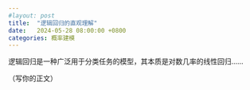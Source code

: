 ```yaml
---
#layout: post
title:  "逻辑回归的直观理解"
date:   2024-05-28 08:00:00 +0800
categories: 概率建模
---
```


逻辑回归是一种广泛用于分类任务的模型，其本质是对数几率的线性回归……

（写你的正文）
